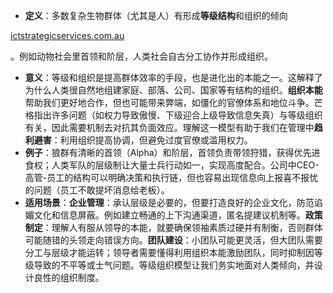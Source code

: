 - **定义**：多数复杂生物群体（尤其是人）有形成**等级结构**和组织的倾向​

[ictstrategicservices.com.au](https://www.ictstrategicservices.com.au/2017/07/14/113-fantastic-thinking-tools-from-farnam-street/#:~:text=8)

。例如动物社会里首领和阶层，人类社会自古分工协作并形成组织。

- **意义**：等级和组织是提高群体效率的手段，也是进化出的本能之一。这解释了为什么人类很自然地组建家庭、部落、公司、国家等有结构的组织。**组织本能**帮助我们更好地合作，但也可能带来弊端，如僵化的官僚体系和地位斗争。芒格指出许多问题（如权力导致傲慢、下级迎合上级导致信息失真）与等级组织有关，因此需要机制去对抗其负面效应。理解这一模型有助于我们在管理中**趋利避害**：利用组织提高协调，但避免过度官僚或滥用权力。
- **例子**：狼群有清晰的首领（Alpha）和阶层，首领负责带领狩猎，获得优先进食权；人类军队的层级制让大量士兵行动如一，实现高度配合。公司中CEO-高管-员工的结构可以明确决策和执行链，但也容易出现信息向上报喜不报忧的问题（员工不敢提坏消息给老板）。
- **适用场景**：**企业管理**：承认层级是必要的，但要打造良好的企业文化，防范谄媚文化和信息屏蔽。例如建立畅通的上下沟通渠道，匿名提建议机制等。**政策制定**：理解人有服从领导的本能，就要确保领袖素质过硬并有制衡，否则群体可能随错的头领走向错误方向。**团队建设**：小团队可能更灵活，但大团队需要分工与层级才能运转；领导者需要懂得利用组织本能激励团队，同时抑制因等级导致的不平等或士气问题。等级组织模型让我们务实地面对人类倾向，并设计良性的组织制度。